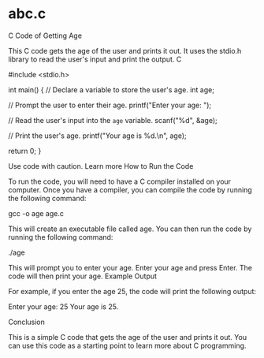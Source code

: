 # abc.c
C Code of Getting Age

This C code gets the age of the user and prints it out. It uses the stdio.h library to read the user's input and print the output.
C

#include <stdio.h>

int main() {
  // Declare a variable to store the user's age.
  int age;

  // Prompt the user to enter their age.
  printf("Enter your age: ");

  // Read the user's input into the `age` variable.
  scanf("%d", &age);

  // Print the user's age.
  printf("Your age is %d.\n", age);

  return 0;
}

Use code with caution. Learn more
How to Run the Code

To run the code, you will need to have a C compiler installed on your computer. Once you have a compiler, you can compile the code by running the following command:

gcc -o age age.c

This will create an executable file called age. You can then run the code by running the following command:

./age

This will prompt you to enter your age. Enter your age and press Enter. The code will then print your age.
Example Output

For example, if you enter the age 25, the code will print the following output:

Enter your age: 25
Your age is 25.

Conclusion

This is a simple C code that gets the age of the user and prints it out. You can use this code as a starting point to learn more about C programming.
